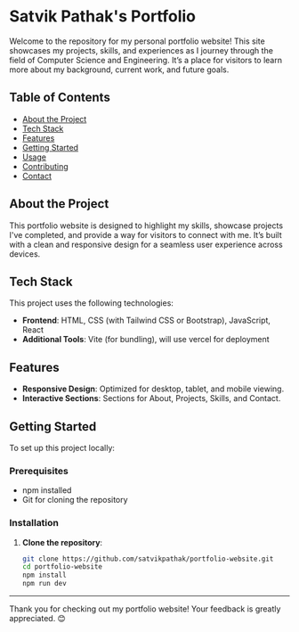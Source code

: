 # Satvik Pathak's Portfolio

Welcome to the repository for my personal portfolio website! This site showcases my projects, skills, and experiences as I journey through the field of Computer Science and Engineering. It’s a place for visitors to learn more about my background, current work, and future goals.

## Table of Contents

- [About the Project](#about-the-project)
- [Tech Stack](#tech-stack)
- [Features](#features)
- [Getting Started](#getting-started)
- [Usage](#usage)
- [Contributing](#contributing)
- [Contact](#contact)

## About the Project

This portfolio website is designed to highlight my skills, showcase projects I've completed, and provide a way for visitors to connect with me. It’s built with a clean and responsive design for a seamless user experience across devices.

## Tech Stack

This project uses the following technologies:

- **Frontend**: HTML, CSS (with Tailwind CSS or Bootstrap), JavaScript, React
- **Additional Tools**: Vite (for bundling), will use vercel for deployment

## Features

- **Responsive Design**: Optimized for desktop, tablet, and mobile viewing.
- **Interactive Sections**: Sections for About, Projects, Skills, and Contact.

## Getting Started

To set up this project locally:

### Prerequisites

- npm installed
- Git for cloning the repository

### Installation

1. **Clone the repository**:
   ```bash
   git clone https://github.com/satvikpathak/portfolio-website.git
   cd portfolio-website
   npm install
   npm run dev
   
---

Thank you for checking out my portfolio website! Your feedback is greatly appreciated. 😊
